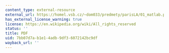 ```yaml
---
content_type: external-resource
external_url: https://homel.vsb.cz/~dom033/predmety/parisLA/01_matlab.pdf
has_external_license_warning: true
license: https://en.wikipedia.org/wiki/All_rights_reserved
status: ''
title: PDF
uid: 7bb07d7a-b1e1-4adb-9df3-6072142bc9df
wayback_url: ''
---
```

